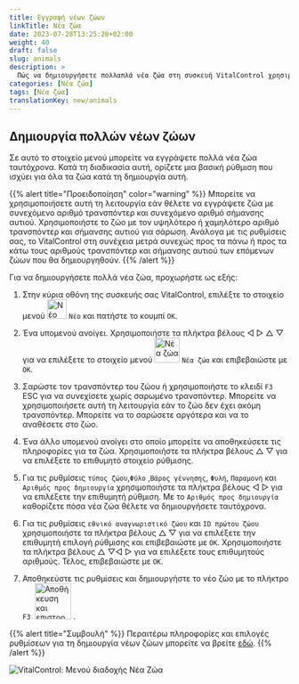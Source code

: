 ```yaml
---
title: Εγγραφή νέων ζώων
linkTitle: Νέα ζώα
date: 2023-07-28T13:25:28+02:00
weight: 40
draft: false
slug: animals
description: >
  Πώς να δημιουργήσετε πολλαπλά νέα ζώα στη συσκευή VitalControl χρησιμοποιώντας μία μόνο ενέργεια.
categories: [Νέα ζώα]
tags: [Νέα ζώα]
translationKey: new/animals
---
```

## Δημιουργία πολλών νέων ζώων

Σε αυτό το στοιχείο μενού μπορείτε να εγγράψετε πολλά νέα ζώα ταυτόχρονα. Κατά τη διαδικασία αυτή, ορίζετε μια βασική ρύθμιση που ισχύει για όλα τα ζώα κατά τη δημιουργία αυτή.

{{% alert title="Προειδοποίηση" color="warning" %}}
Μπορείτε να χρησιμοποιήσετε αυτή τη λειτουργία εάν θέλετε να εγγράψετε ζώα με συνεχόμενο αριθμό τρανσπόντερ και συνεχόμενο αριθμό σήμανσης αυτιού. Χρησιμοποιήστε το ζώο με τον υψηλότερο ή χαμηλότερο αριθμό τρανσπόντερ και σήμανσης αυτιού για σάρωση. Ανάλογα με τις ρυθμίσεις σας, το VitalControl στη συνέχεια μετρά συνεχώς προς τα πάνω ή προς τα κάτω τους αριθμούς τρανσπόντερ και σήμανσης αυτιού των επόμενων ζώων που θα δημιουργηθούν.
{{% /alert %}}

Για να δημιουργήσετε πολλά νέα ζώα, προχωρήστε ως εξής:

1. Στην κύρια οθόνη της συσκευής σας VitalControl, επιλέξτε το στοιχείο μενού <img src="/icons/main/new-animal.svg" width="35" align="bottom" alt="Νέο ζώο" /> `Νέο` και πατήστε το κουμπί `OK`.

2. Ένα υπομενού ανοίγει. Χρησιμοποιήστε τα πλήκτρα βέλους ◁ ▷ △ ▽ για να επιλέξετε το στοιχείο μενού <img src="/icons/main/new-animals.svg" width="45" align="bottom" alt="Νέα ζώα" /> `Νέα ζώα` και επιβεβαιώστε με `OK`.

3. Σαρώστε τον τρανσπόντερ του ζώου ή χρησιμοποιήστε το κλειδί `F3` ESC για να συνεχίσετε χωρίς σαρωμένο τρανσπόντερ. Μπορείτε να χρησιμοποιήσετε αυτή τη λειτουργία εάν το ζώο δεν έχει ακόμη τρανσπόντερ. Μπορείτε να το σαρώσετε αργότερα και να το αναθέσετε στο ζώο.

4. Ένα άλλο υπομενού ανοίγει στο οποίο μπορείτε να αποθηκεύσετε τις πληροφορίες για τα ζώα. Χρησιμοποιήστε τα πλήκτρα βέλους △ ▽ για να επιλέξετε το επιθυμητό στοιχείο ρύθμισης.

5. Για τις ρυθμίσεις `τύπος ζώου`,`Φύλο` ,`Βάρος γέννησης`, `Φυλή`, `Παραμονή` και `Αριθμός προς δημιουργία` χρησιμοποιήστε τα πλήκτρα βέλους ◁ ▷ για να επιλέξετε την επιθυμητή ρύθμιση. Με το `Αριθμός προς δημιουργία` καθορίζετε πόσα νέα ζώα θέλετε να δημιουργήσετε ταυτόχρονα.

6. Για τις ρυθμίσεις `εθνικό αναγνωριστικό ζώου` και `ID πρώτου ζώου` χρησιμοποιήστε τα πλήκτρα βέλους △ ▽ για να επιλέξετε την επιθυμητή επιλογή ρύθμισης και επιβεβαιώστε με `OK`. Χρησιμοποιήστε τα πλήκτρα βέλους △ ▽◁ ▷ για να επιλέξετε τους επιθυμητούς αριθμούς. Τέλος, επιβεβαιώστε με `OK`.

7. Αποθηκεύστε τις ρυθμίσεις και δημιουργήστε το νέο ζώο με το πλήκτρο `F3` &nbsp;<img src="/icons/footer/save_exit.svg" width="65" align="bottom" alt="Αποθήκευση και επιστροφή" />&nbsp;.

{{% alert title="Συμβουλή" %}}
Περαιτέρω πληροφορίες και επιλογές ρυθμίσεων για τη δημιουργία νέων ζώων μπορείτε να βρείτε [εδώ](../../settings/animal-registration/).
{{% /alert %}}

   ![VitalControl: Μενού διαδοχής Νέα Ζώα](../images/newanimals.png "Δημιουργία νέων ζώων")
